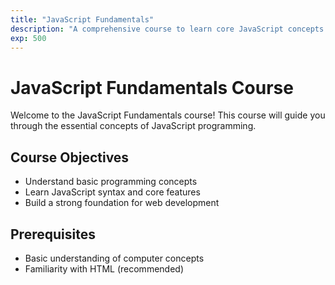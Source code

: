 ```yaml
---
title: "JavaScript Fundamentals"
description: "A comprehensive course to learn core JavaScript concepts from scratch"
exp: 500
---
```


# JavaScript Fundamentals Course

Welcome to the JavaScript Fundamentals course! This course will guide you through the essential concepts of JavaScript programming.

## Course Objectives
- Understand basic programming concepts
- Learn JavaScript syntax and core features
- Build a strong foundation for web development

## Prerequisites
- Basic understanding of computer concepts
- Familiarity with HTML (recommended)